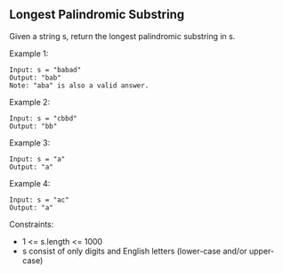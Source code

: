 ## Longest Palindromic Substring ##

Given a string s, return the longest palindromic substring in s.

Example 1:
```
Input: s = "babad"
Output: "bab"
Note: "aba" is also a valid answer.
```
Example 2:
```
Input: s = "cbbd"
Output: "bb"
```
Example 3:
```
Input: s = "a"
Output: "a"
```
Example 4:
```
Input: s = "ac"
Output: "a"
```

Constraints:
* 1 <= s.length <= 1000
* s consist of only digits and English letters (lower-case and/or upper-case)